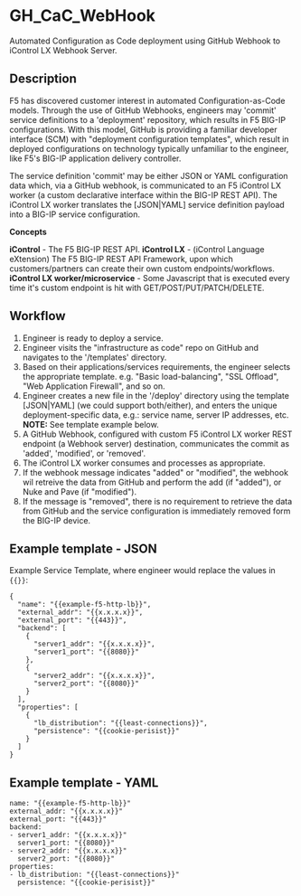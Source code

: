 # GH_CaC_WebHook
Automated Configuration as Code deployment using GitHub Webhook to iControl LX Webhook Server.

## Description

F5 has discovered customer interest in automated Configuration-as-Code models. Through the use of GitHub Webhooks, engineers may 'commit' service definitions to a 'deployment' repository, which results in F5 BIG-IP configurations. With this model, GitHub is providing a familiar developer interface (SCM) with "deployment configuration templates", which result in deployed configurations on technology typically unfamiliar to the engineer, like F5's BIG-IP application delivery controller.

The service definition 'commit' may be either JSON or YAML configuration data which, via a GitHub webhook, is communicated to an F5 iControl LX worker (a custom declarative interface within the BIG-IP REST API). The iControl LX worker translates the [JSON|YAML] service definition payload into a BIG-IP service configuration.

**Concepts**

**iControl** - The F5 BIG-IP REST API.
**iControl LX** - (iControl Language eXtension) The F5 BIG-IP REST API Framework, upon which customers/partners can create their own custom endpoints/workflows.
**iControl LX worker/microservice** - Some Javascript that is executed every time it's custom endpoint is hit with GET/POST/PUT/PATCH/DELETE.

## Workflow
1. Engineer is ready to deploy a service.
2. Engineer visits the "infrastructure as code" repo on GitHub and navigates to the '/templates' directory.
3. Based on their applications/services requirements, the engineer selects the appropriate template. e.g. "Basic load-balancing", "SSL Offload", "Web Application Firewall", and so on.
4. Engineer creates a new file in the '/deploy' directory using the template [JSON|YAML] (we could support both/either), and enters the unique deployment-specific data, e.g.: service name, server IP addresses, etc. **NOTE:** See template example below.
5. A GitHub Webhook, configured with custom F5 iControl LX worker REST endpoint (a Webhook server) destination, communicates the commit as 'added', 'modified', or 'removed'.
6. The iControl LX worker consumes and processes as appropriate.
  1. If the webhook message indicates "added" or "modified", the webhook wil retreive the data from GitHub and perform the add (if "added"), or Nuke and Pave (if "modified").
  2. If the message is "removed", there is no requirement to retrieve the data from GitHub and the service configuration is immediately removed form the BIG-IP device.


## Example template - JSON
Example Service Template, where engineer would replace the values in `{{}}`:

```
{
  "name": "{{example-f5-http-lb}}",
  "external_addr": "{{x.x.x.x}}",
  "external_port": "{{443}}",
  "backend": [
    {
      "server1_addr": "{{x.x.x.x}}",
      "server1_port": "{{8080}}"
    },
    {
      "server2_addr": "{{x.x.x.x}}",
      "server2_port": "{{8080}}"
    }
  ],
  "properties": [
    {
      "lb_distribution": "{{least-connections}}",
      "persistence": "{{cookie-perisist}}"
    }
  ]
}
```

## Example template - YAML
```
name: "{{example-f5-http-lb}}"
external_addr: "{{x.x.x.x}}"
external_port: "{{443}}"
backend:
- server1_addr: "{{x.x.x.x}}"
  server1_port: "{{8080}}"
- server2_addr: "{{x.x.x.x}}"
  server2_port: "{{8080}}"
properties:
- lb_distribution: "{{least-connections}}"
  persistence: "{{cookie-perisist}}"
```
